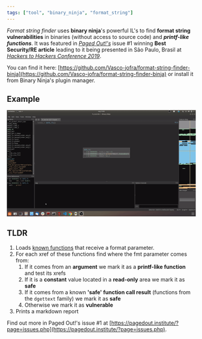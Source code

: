 ```yaml
---
tags: ["tool", "binary_ninja", "format_string"]
---
```


*Format string finder* uses **binary ninja**'s powerful IL's to find **format string vulnerabilities** in binaries (without access to source code) and ***printf-like functions***.
It was featured in [*Paged Out!'s*](https://pagedout.institute/) issue #1 winning **Best Security/RE article** leading to it being presented in São Paulo, Brasil at [*Hackers to Hackers Conference 2019*](https://www.h2hc.com.br/h2hc/en/).

You can find it here: [https://github.com/Vasco-jofra/format-string-finder-binja](https://github.com/Vasco-jofra/format-string-finder-binja) or install it from Binary Ninja's plugin manager.

## Example
![](/assets/img/tool-format-string-finder-example.gif)

## TLDR
 1. Loads [known functions](https://raw.githubusercontent.com/Vasco-jofra/format-string-finder-binja/master/src/data/default_printf_like_functions.data) that receive a format parameter.
 2. For each xref of these functions find where the fmt parameter comes from:
    1. If it comes from an **argument** we mark it as a **printf-like function** and test its xrefs
    2. If it is a **constant** value located in a **read-only** area we mark it as **safe**
    3. If it comes from a known **'safe' function call result** (functions from the `dgettext` family) we mark it as **safe**
    4. Otherwise we mark it as **vulnerable**
 3. Prints a markdown report


Find out more in Paged Out!'s issue #1 at [https://pagedout.institute/?page=issues.php](https://pagedout.institute/?page=issues.php).